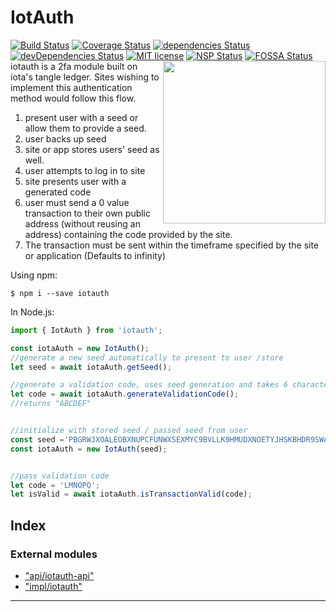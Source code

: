 



# IotAuth
[![Build Status](https://travis-ci.org/thedewpoint/iotauth.svg?branch=master)](https://travis-ci.org/thedewpoint/iotauth.svg?branch=master)
[![Coverage Status](https://coveralls.io/repos/github/thedewpoint/iotauth/badge.svg?branch=master)](https://coveralls.io/github/thedewpoint/iotauth?branch=master)
[![dependencies Status](https://david-dm.org/thedewpoint/iotauth/status.svg)](https://david-dm.org/thedewpoint/iotauth)  [![devDependencies Status](https://david-dm.org/thedewpoint/iotauth/dev-status.svg)](https://david-dm.org/thedewpoint/iotauth?type=dev) 
[![MIT license](http://img.shields.io/badge/license-MIT-brightgreen.svg)](http://opensource.org/licenses/MIT)
[![NSP Status](https://nodesecurity.io/orgs/iotauth/projects/22c41dd7-6337-444e-bbbd-e9bb83b6d185/badge)](https://nodesecurity.io/orgs/iotauth/projects/22c41dd7-6337-444e-bbbd-e9bb83b6d185)
[![FOSSA Status](https://app.fossa.io/api/projects/git%2Bgithub.com%2Fthedewpoint%2Fiotauth.svg?type=shield)](https://app.fossa.io/projects/git%2Bgithub.com%2Fthedewpoint%2Fiotauth?ref=badge_shield)
<img align="right" height="260" src="https://raw.githubusercontent.com/thedewpoint/iotauth/master/iotauth.png">
iotauth is a 2fa module built on iota's tangle ledger. Sites wishing to implement this authentication method would follow this flow.
1. present user with a seed or allow them to provide a seed.
2. user backs up seed
3. site or app stores users' seed as well.
4. user attempts to log in to site
5. site presents user with a generated code
6. user must send a 0 value transaction to their own public address (without reusing an address) containing the code provided by the site.
7. The transaction must be sent within the timeframe specified by the site or application (Defaults to infinity)


Using npm:
```shell
$ npm i --save iotauth
```

In Node.js:
```js
import { IotAuth } from 'iotauth';

const iotaAuth = new IotAuth();
//generate a new seed automatically to present to user /store
let seed = await iotaAuth.getSeed();

//generate a validation code, uses seed generation and takes 6 characters from that. You can also generate your own //validation code, this method is optional to use. All that matters is that you pass in the code you gave the user during //the validation phase
let code = await iotaAuth.generateValidationCode();
//returns "ABCDEF"


//initialize with stored seed / passed seed from user
const seed ='PBGRWJXOALEOBXNUPCFUNWXSEXMYC9BVLLK9HMUDXNOETYJHSKBHDR9SWAWJIKVPFSBWNCNSQQJUFUPJM';
const iotaAuth = new IotAuth(seed);


//pass validation code
let code = 'LMNOPQ';
let isValid = await iotaAuth.isTransactionValid(code);


```
## Index

### External modules

* ["api/iotauth-api"](modules/_api_iotauth_api_.md)
* ["impl/iotauth"](modules/_impl_iotauth_.md)



---
